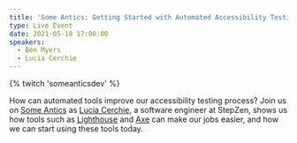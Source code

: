 ```yaml
---
title: 'Some Antics: Getting Started with Automated Accessibility Testing, with Lucia Cerchie'
type: Live Event
date: 2021-05-18 17:00:00
speakers:
  - Ben Myers
  - Lucia Cerchie
---
```


{% twitch 'someanticsdev' %}

How can automated tools improve our accessibility testing process? Join us on [Some Antics](https://twitch.tv/SomeAnticsDev) as [Lucia Cerchie](https://twitter.com/CerchieLucia), a software engineer at StepZen, shows us how tools such as [Lighthouse](https://developers.google.com/web/tools/lighthouse) and [Axe](https://www.deque.com/axe/devtools/) can make our jobs easier, and how we can start using these tools today.
